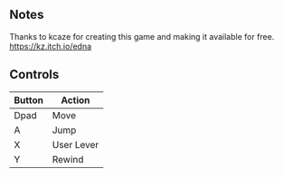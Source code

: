## Notes

Thanks to kcaze for creating this game and making it available for free.
https://kz.itch.io/edna

## Controls

| Button | Action |
|--|--|
| Dpad | Move |
| A | Jump |
| X | User Lever |
| Y | Rewind |
